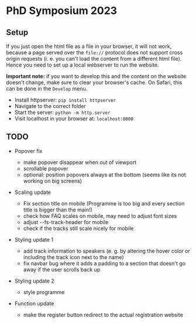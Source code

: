 # PhD Symposium 2023

## Setup

If you just open the html file as a file in your browser, it will not work, because a page served over the `file://` protocol does not support cross origin requests (i. e. you can't load the content from a different html file). Hence you need to set up a local webserver to run the website.

**Important note:** if you want to develop this and the content on the website doesn't change, make sure to clear your browser's cache. On Safari, this can be done in the `Develop` menu.

- Install httpserver: `pip install httpserver`
-  Navigate to the correct folder
- Start the server: `python -m http.server`
- Visit localhost in your browser at: `localhost:8000`

## TODO
- Popover fix
    - make popover disappear when out of viewport
    - scrollable popover
    - optional: position popovers always at the bottom (seems like its not working on big screens)

- Scaling update
    - Fix section title on mobile (Programme is too big and every section title is bigger than the main!)
    - check how FAQ scales on mobile, may need to adjust font sizes
    - adjust --fs-track-header for mobile
    - check if the tracks still scale nicely for mobile

- Styling update 1
    - add track information to speakers (e. g. by altering the hover color or including the track icon next to the name)
    - fix navbar bug where it adds a padding to a section that doesn't go away if the user scrolls back up

- Styling update 2
    - style programme

- Function update
    - make the register button redirect to the actual registration website
